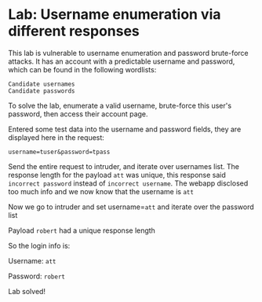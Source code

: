 # Lab: Username enumeration via different responses
 This lab is vulnerable to username enumeration and password brute-force attacks. It has an account with a predictable username and password, which can be found in the following wordlists:

    Candidate usernames
    Candidate passwords

To solve the lab, enumerate a valid username, brute-force this user's password, then access their account page. 

Entered some test data into the username and password fields, they are displayed here in the request:

`username=tuser&password=tpass`

Send the entire request to intruder, and iterate over usernames list. The response length for the payload `att` was unique, this response said `incorrect password` instead of `incorrect username`. The webapp disclosed too much info and we now know that the username is `att`

Now we go to intruder and set username=`att` and iterate over the password list

Payload `robert` had a unique response length

So the login info is:

Username: `att`

Password: `robert`

Lab solved!
